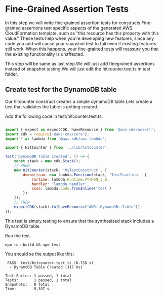 # Fine-Grained Assertion Tests

In this step we will write fine grained assertion tests for constructs.Fine-grained assertions test specific aspects of the generated AWS CloudFormation template, such as "this resource has this property with this value." These tests help when you're developing new features, since any code you add will cause your snapshot test to fail even if existing features still work. When this happens, your fine-grained tests will reassure you that the existing functionality is unaffected.

This step will be same as last step.We will just add finegrained assertions instead of snapshot testing.We will just edit the hitcounter.test.ts in test folder.

## Create test for the DynamoDB table

Our hitcounter construct creates a simple dynamoDB table.Lets create a test that validates the table is getting created.

Add the following code in test/hitcounter.test.ts:

```javascript

import { expect as expectCDK, haveResource } from '@aws-cdk/assert';
import cdk = require('@aws-cdk/core');
import * as lambda from '@aws-cdk/aws-lambda';

import { HitCounter } from '../lib/hitcounter';

test('DynamoDB Table Created', () => {
    const stack = new cdk.Stack();
    // WHEN
    new HitCounter(stack, 'MyTestConstruct', {
        downstream: new lambda.Function(stack, 'TestFunction', {
            runtime: lambda.Runtime.PYTHON_3_6,
            handler: 'lambda.handler',
            code: lambda.Code.fromInline('test')
        })
    });
    // THEN
    expectCDK(stack).to(haveResource("AWS::DynamoDB::Table"));
});

```

This test is simply testing to ensure that the synthesized stack includes a DynamoDB table.

Run the test.

`npm run build && npm test`

You should se the output like this:

```
 PASS  test/hitcounter.test.ts (8.736 s)
  ✓ DynamoDB Table Created (117 ms)

Test Suites: 1 passed, 1 total
Tests:       1 passed, 1 total
Snapshots:   0 total
Time:        9.397 s

```

